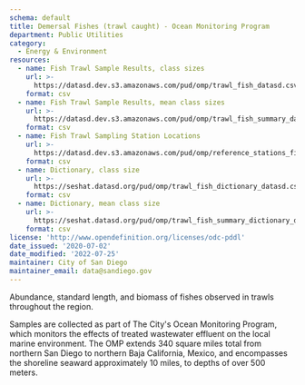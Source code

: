 ```yaml
---
schema: default
title: Demersal Fishes (trawl caught) - Ocean Monitoring Program
department: Public Utilities
category:
  - Energy & Environment
resources:
  - name: Fish Trawl Sample Results, class sizes
    url: >-
      https://datasd.dev.s3.amazonaws.com/pud/omp/trawl_fish_datasd.csv
    format: csv
  - name: Fish Trawl Sample Results, mean class sizes
    url: >-
      https://datasd.dev.s3.amazonaws.com/pud/omp/trawl_fish_summary_datasd.csv
    format: csv
  - name: Fish Trawl Sampling Station Locations
    url: >-
      https://datasd.dev.s3.amazonaws.com/pud/omp/reference_stations_fish_trawl.csv
    format: csv
  - name: Dictionary, class size
    url: >-
      https://seshat.datasd.org/pud/omp/trawl_fish_dictionary_datasd.csv
    format: csv
  - name: Dictionary, mean class size
    url: >-
      https://seshat.datasd.org/pud/omp/trawl_fish_summary_dictionary_datasd.csv
    format: csv
license: 'http://www.opendefinition.org/licenses/odc-pddl'
date_issued: '2020-07-02'
date_modified: '2022-07-25'
maintainer: City of San Diego
maintainer_email: data@sandiego.gov
---
```

Abundance, standard length, and biomass of fishes observed in trawls throughout the region.
<!--more-->
Samples are collected as part of The City's Ocean Monitoring Program, which monitors the effects of treated wastewater effluent on the local marine environment. The OMP extends 340 square miles total from northern San Diego to northern Baja California, Mexico, and encompasses the shoreline seaward approximately 10 miles, to depths of over 500 meters.

